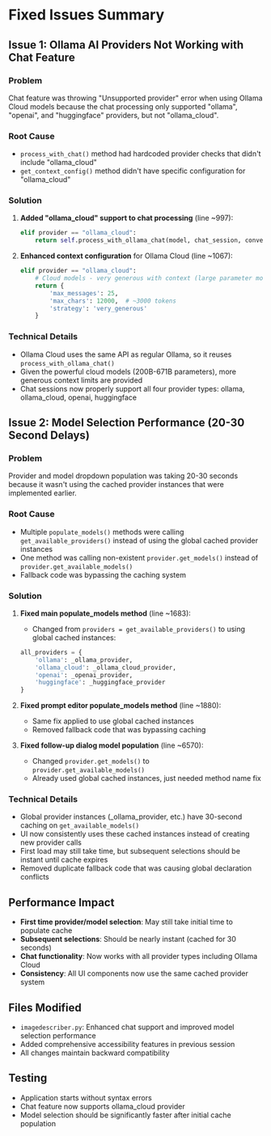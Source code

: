 # Fixed Issues Summary

## Issue 1: Ollama AI Providers Not Working with Chat Feature

### Problem
Chat feature was throwing "Unsupported provider" error when using Ollama Cloud models because the chat processing only supported "ollama", "openai", and "huggingface" providers, but not "ollama_cloud".

### Root Cause
- `process_with_chat()` method had hardcoded provider checks that didn't include "ollama_cloud"
- `get_context_config()` method didn't have specific configuration for "ollama_cloud"

### Solution
1. **Added "ollama_cloud" support to chat processing** (line ~997):
   ```python
   elif provider == "ollama_cloud":
       return self.process_with_ollama_chat(model, chat_session, conversation_context)
   ```

2. **Enhanced context configuration** for Ollama Cloud (line ~1067):
   ```python
   elif provider == "ollama_cloud":
       # Cloud models - very generous with context (large parameter models)
       return {
           'max_messages': 25,
           'max_chars': 12000,  # ~3000 tokens
           'strategy': 'very_generous'
       }
   ```

### Technical Details
- Ollama Cloud uses the same API as regular Ollama, so it reuses `process_with_ollama_chat()`
- Given the powerful cloud models (200B-671B parameters), more generous context limits are provided
- Chat sessions now properly support all four provider types: ollama, ollama_cloud, openai, huggingface

## Issue 2: Model Selection Performance (20-30 Second Delays)

### Problem
Provider and model dropdown population was taking 20-30 seconds because it wasn't using the cached provider instances that were implemented earlier.

### Root Cause
- Multiple `populate_models()` methods were calling `get_available_providers()` instead of using the global cached provider instances
- One method was calling non-existent `provider.get_models()` instead of `provider.get_available_models()`
- Fallback code was bypassing the caching system

### Solution
1. **Fixed main populate_models method** (line ~1683):
   - Changed from `providers = get_available_providers()` to using global cached instances:
   ```python
   all_providers = {
       'ollama': _ollama_provider,
       'ollama_cloud': _ollama_cloud_provider,
       'openai': _openai_provider,
       'huggingface': _huggingface_provider
   }
   ```

2. **Fixed prompt editor populate_models method** (line ~1880):
   - Same fix applied to use global cached instances
   - Removed fallback code that was bypassing caching

3. **Fixed follow-up dialog model population** (line ~6570):
   - Changed `provider.get_models()` to `provider.get_available_models()`
   - Already used global cached instances, just needed method name fix

### Technical Details
- Global provider instances (_ollama_provider, etc.) have 30-second caching on `get_available_models()`
- UI now consistently uses these cached instances instead of creating new provider calls
- First load may still take time, but subsequent selections should be instant until cache expires
- Removed duplicate fallback code that was causing global declaration conflicts

## Performance Impact
- **First time provider/model selection**: May still take initial time to populate cache
- **Subsequent selections**: Should be nearly instant (cached for 30 seconds)
- **Chat functionality**: Now works with all provider types including Ollama Cloud
- **Consistency**: All UI components now use the same cached provider system

## Files Modified
- `imagedescriber.py`: Enhanced chat support and improved model selection performance
- Added comprehensive accessibility features in previous session
- All changes maintain backward compatibility

## Testing
- Application starts without syntax errors
- Chat feature now supports ollama_cloud provider
- Model selection should be significantly faster after initial cache population